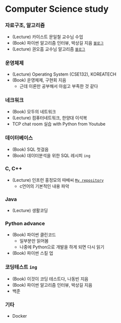 # Computer Science study

### 자료구조, 알고리즘
- (Lecture) 카이스트 문일철 교수님 수업
- (Book) 파이썬 알고리즘 인터뷰, 박상길 지음 [`블로그`](https://minsoo9506.github.io/contact/)
- (Lecture) 권오흠 교수님 알고리즘 [`블로그`](https://minsoo9506.github.io/contact/)

### 운영체제
- (Lecture) Operating System (CSE132), KOREATECH
- (Book) 운영체제, 구현회 지음
  - 근데 이론만 공부해서 아쉽고 부족한 것 같다

### 네크워크 
- (Book) 모두의 네트워크
- (Lecture) 컴퓨터네트워크, 한양대 이석복
- TCP chat room 실습 with Python from Youtube

### 데이터베이스
- (Book) SQL 첫걸음
- (Book) 데이터분석을 위한 SQL 레시피 `ing`

### C, C++
- (Lecture) 인프런 홍정모의 따배씨 [`My repository`](https://github.com/minsoo9506/c-and-cpp)
  - c언어의 기본적인 내용 파악

### Java
- (Lecture) 생활코딩

### Python advance
- (Book) 파이썬 클린코드
  - 일부분만 읽어봄
  - 나중에 Python으로 개발을 하게 되면 다시 읽기
- (Book) 파이썬 스킬 업

### 코딩테스트 `ing`
- (Book) 이것이 코딩 테스트다, 나동빈 지음 
- (Book) 파이썬 알고리즘 인터뷰, 박상길 지음
- 백준

### 기타
- Docker